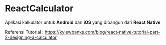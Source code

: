 # ReactCalculator
Aplikasi kalkulator untuk **Android** dan **iOS** yang dibangun dari **React Native**

Referensi Tutorial : https://kylewbanks.com/blog/react-native-tutorial-part-2-designing-a-calculator
